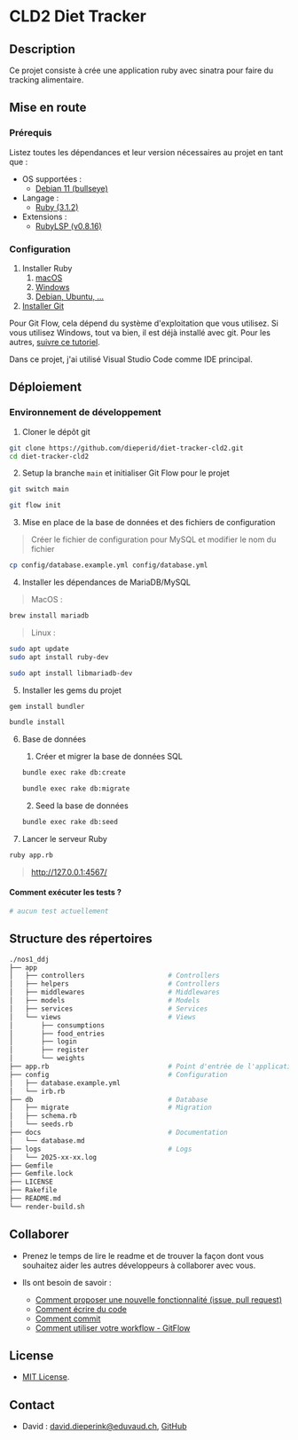 # CLD2 Diet Tracker

## Description

Ce projet consiste à crée une application ruby avec sinatra pour faire du tracking alimentaire.

## Mise en route

### Prérequis

Listez toutes les dépendances et leur version nécessaires au projet en tant que :

- OS supportées :
  - [Debian 11 (bullseye)](https://www.debian.org/releases/bullseye/debian-installer/index)
- Langage :
  - [Ruby (3.1.2)](https://www.ruby-lang.org/en/documentation/installation/)
- Extensions :
  - [RubyLSP (v0.8.16)](https://shopify.github.io/ruby-lsp/#with-vs-code)

### Configuration

1. Installer Ruby
   1. [macOS](https://www.ruby-lang.org/en/documentation/installation/#homebrew)
   2. [Windows](https://www.ruby-lang.org/en/documentation/installation/#winget)
   3. [Debian, Ubuntu, ...](https://www.ruby-lang.org/en/documentation/installation/#apt)
2. [Installer Git](https://git-scm.com/book/en/v2/Getting-Started-Installing-Git)

Pour Git Flow, cela dépend du système d'exploitation que vous utilisez. Si vous utilisez Windows, tout va bien, il est déjà installé avec git. Pour les autres, [suivre ce tutoriel](https://skoch.github.io/Git-Workflow/).

Dans ce projet, j'ai utilisé Visual Studio Code comme IDE principal.

## Déploiement

### Environnement de développement

1. Cloner le dépôt git

```bash
git clone https://github.com/dieperid/diet-tracker-cld2.git
cd diet-tracker-cld2
```

2. Setup la branche `main` et initialiser Git Flow pour le projet

```bash
git switch main

git flow init
```

3. Mise en place de la base de données et des fichiers de configuration

> Créer le fichier de configuration pour MySQL et modifier le nom du fichier

```bash
cp config/database.example.yml config/database.yml

```

4. Installer les dépendances de MariaDB/MySQL

> MacOS :

```bash
brew install mariadb
```

> Linux :

```bash
sudo apt update
sudo apt install ruby-dev

sudo apt install libmariadb-dev
```

5. Installer les gems du projet

```bash
gem install bundler

bundle install
```

6. Base de données

   1. Créer et migrer la base de données SQL

   ```bash
   bundle exec rake db:create

   bundle exec rake db:migrate
   ```

   2. Seed la base de données

   ```bash
   bundle exec rake db:seed
   ```

7. Lancer le serveur Ruby

```bash
ruby app.rb
```

> http://127.0.0.1:4567/

#### Comment exécuter les tests ?

```bash
# aucun test actuellement
```

## Structure des répertoires

```bash
./nos1_ddj
├── app
│   ├── controllers                     # Controllers
│   ├── helpers                         # Controllers
│   ├── middlewares                     # Middlewares
│   ├── models                          # Models
│   ├── services                        # Services
│   └── views                           # Views
│       ├── consumptions
│       ├── food_entries
│       ├── login
│       ├── register
│       └── weights
├── app.rb                              # Point d'entrée de l'application
├── config                              # Configuration
│   ├── database.example.yml
│   └── irb.rb
├── db                                  # Database
│   ├── migrate                         # Migration
│   ├── schema.rb
│   └── seeds.rb
├── docs                                # Documentation
│   └── database.md
├── logs                                # Logs
│   └── 2025-xx-xx.log
├── Gemfile
├── Gemfile.lock
├── LICENSE
├── Rakefile
├── README.md
└── render-build.sh
```

## Collaborer

- Prenez le temps de lire le readme et de trouver la façon dont vous souhaitez aider les autres développeurs à collaborer avec vous.

- Ils ont besoin de savoir :
  - [Comment proposer une nouvelle fonctionnalité (issue, pull request)](https://github.com/CPNV-ES/nos1_ddj/issues)
  - [Comment écrire du code](https://www.php-fig.org/psr/psr-12/)
  - [Comment commit](https://www.conventionalcommits.org/en/v1.0.0/)
  - [Comment utiliser votre workflow - GitFlow](https://nvie.com/posts/a-successful-git-branching-model/)

## License

- [MIT License](LICENSE).

## Contact

- David : <david.dieperink@eduvaud.ch>, [GitHub](https://github.com/dieperid)
